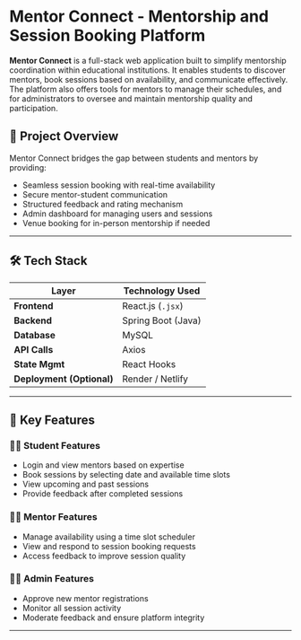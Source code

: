 # Mentor Connect - Mentorship and Session Booking Platform

**Mentor Connect** is a full-stack web application built to simplify mentorship coordination within educational institutions. It enables students to discover mentors, book sessions based on availability, and communicate effectively. The platform also offers tools for mentors to manage their schedules, and for administrators to oversee and maintain mentorship quality and participation.

## 🚀 Project Overview

Mentor Connect bridges the gap between students and mentors by providing:
- Seamless session booking with real-time availability
- Secure mentor-student communication
- Structured feedback and rating mechanism
- Admin dashboard for managing users and sessions
- Venue booking for in-person mentorship if needed

---

## 🛠️ Tech Stack

| Layer         | Technology Used       |
|--------------|------------------------|
| **Frontend** | React.js (`.jsx`)      |
| **Backend**  | Spring Boot (Java)     |
| **Database** | MySQL                  |
| **API Calls**| Axios                  |
| **State Mgmt** | React Hooks          |
| **Deployment (Optional)** | Render / Netlify |

---

## 📌 Key Features

### 👩‍🎓 Student Features
- Login and view mentors based on expertise
- Book sessions by selecting date and available time slots
- View upcoming and past sessions
- Provide feedback after completed sessions

### 👨‍🏫 Mentor Features
- Manage availability using a time slot scheduler
- View and respond to session booking requests
- Access feedback to improve session quality

### 🧑‍💼 Admin Features
- Approve new mentor registrations
- Monitor all session activity
- Moderate feedback and ensure platform integrity

---




